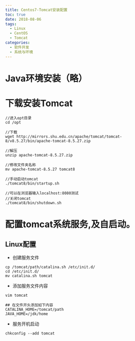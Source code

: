 ```yaml
---
title: Centos7-Tomcat安装配置
toc: true
date: 2018-08-06
tags:
  - Linux
  - CentOS
  - Tomcat
categories:
  - 软件开发
  - 系统与环境
---
```




# Java环境安装（略）
# 下载安装Tomcat
``` shell
//进入opt目录
cd /opt

//下载
wget http://mirrors.shu.edu.cn/apache/tomcat/tomcat-8/v8.5.27/bin/apache-tomcat-8.5.27.zip

//解压
unzip apache-tomcat-8.5.27.zip

//修改文件夹名称
mv apache-tomcat-8.5.27 tomcat8

//手动启动tomcat
./tomcat8/bin/startup.sh

//可以在浏览器输入localhost:8080测试
//关闭tomcat
./tomcat8/bin/shutdown.sh
```

# 配置tomcat系统服务,及自启动。

## Linux配置

* 创建服务文件
``` shell
cp /tomcat/path/catalina.sh /etc/init.d/
cd /etc/init.d/
mv catalina.sh tomcat
```

* 添加服务文件内容

``` shell
vim tomcat 

## 在文件开头添加如下内容
CATALINA_HOME=/tomcat/path
JAVA_HOME=/jdk/home

```


* 服务开机启动

``` shell
chkconfig --add tomcat 
```


